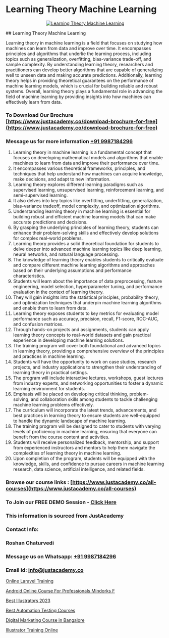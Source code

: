 # Learning Theory Machine Learning

<p align="center">
  <a href="https://justacademy.co/course-detail/machine-learning">
    <img src="https://justacademy.co/storage2/course_image/1709713428_course_image.webp" alt="Learning Theory Machine Learning">
  </a>
</p>
## Learning Theory Machine Learning

Learning theory in machine learning is a field that focuses on studying how machines can learn from data and improve over time. It encompasses principles and algorithms that underlie the learning process, including topics such as generalization, overfitting, bias-variance trade-off, and sample complexity. By understanding learning theory, researchers and practitioners can develop better algorithms that are capable of generalizing well to unseen data and making accurate predictions. Additionally, learning theory helps in providing theoretical guarantees on the performance of machine learning models, which is crucial for building reliable and robust systems. Overall, learning theory plays a fundamental role in advancing the field of machine learning by providing insights into how machines can effectively learn from data.
### To Download Our Brochure [https://www.justacademy.co/download-brochure-for-free](https://www.justacademy.co/download-brochure-for-free)
### Message us for more information [+91 9987184296](https://api.whatsapp.com/send?phone=919987184296)
1) Learning theory in machine learning is a fundamental concept that focuses on developing mathematical models and algorithms that enable machines to learn from data and improve their performance over time.
2) It encompasses various theoretical frameworks, principles, and techniques that help understand how machines can acquire knowledge, make decisions, and adapt to new information.
3) Learning theory explores different learning paradigms such as supervised learning, unsupervised learning, reinforcement learning, and semi-supervised learning.
4) It also delves into key topics like overfitting, underfitting, generalization, bias-variance tradeoff, model complexity, and optimization algorithms.
5) Understanding learning theory in machine learning is essential for building robust and efficient machine learning models that can make accurate predictions and decisions.
6) By grasping the underlying principles of learning theory, students can enhance their problem-solving skills and effectively develop solutions for complex real-world problems.
7) Learning theory provides a solid theoretical foundation for students to delve deeper into advanced machine learning topics like deep learning, neural networks, and natural language processing.
8) The knowledge of learning theory enables students to critically evaluate and compare different machine learning algorithms and approaches based on their underlying assumptions and performance characteristics.
9) Students will learn about the importance of data preprocessing, feature engineering, model selection, hyperparameter tuning, and performance evaluation in the context of learning theory.
10) They will gain insights into the statistical principles, probability theory, and optimization techniques that underpin machine learning algorithms and enable them to learn from data.
11) Learning theory exposes students to key metrics for evaluating model performance such as accuracy, precision, recall, F1-score, ROC-AUC, and confusion matrices.
12) Through hands-on projects and assignments, students can apply learning theory concepts to real-world datasets and gain practical experience in developing machine learning solutions.
13) The training program will cover both foundational and advanced topics in learning theory, providing a comprehensive overview of the principles and practices in machine learning.
14) Students will have the opportunity to work on case studies, research projects, and industry applications to strengthen their understanding of learning theory in practical settings.
15) The program will include interactive lectures, workshops, guest lectures from industry experts, and networking opportunities to foster a dynamic learning environment for students.
16) Emphasis will be placed on developing critical thinking, problem-solving, and collaboration skills among students to tackle challenging machine learning problems effectively.
17) The curriculum will incorporate the latest trends, advancements, and best practices in learning theory to ensure students are well-equipped to handle the dynamic landscape of machine learning.
18) The training program will be designed to cater to students with varying levels of proficiency in machine learning, ensuring that everyone can benefit from the course content and activities.
19) Students will receive personalized feedback, mentorship, and support from experienced instructors and mentors to help them navigate the complexities of learning theory in machine learning.
20) Upon completion of the program, students will be equipped with the knowledge, skills, and confidence to pursue careers in machine learning research, data science, artificial intelligence, and related fields.

### Browse our course links : [https://www.justacademy.co/all-courses](https://www.justacademy.co/all-courses) 
### To Join our FREE DEMO Session - [Click Here](https://www.justacademy.co/register-for-course-demo)


### This information is sourced from JustAcademy
### Contact Info:
### Roshan Chaturvedi
### Message us on Whatsapp: [+91 9987184296](https://api.whatsapp.com/send?phone=919987184296)
### Email id: [info@justacademy.co](mailto:info@justacademy.co)
                
[Online Laravel Training](https://www.linkedin.com/pulse/online-laravel-training-justacademy-cupertino-ke16c?trackingId=UZr6T6uHjFtEUqAi9s3IsQ%3D%3D&lipi=urn%3Ali%3Apage%3Ad_flagship3_company_admin%3BzQv8YsYPTiCPDkVRvYwOog%3D%3D)

[Android Online Course For Professionals Mindorks F](https://www.linkedin.com/pulse/android-online-course-professionals-mindorks-f-zdmzc/)

[Best Illustrators 2023](https://medium.com/@mahi3106/best-illustrators-2023-b79cf2f4c3f7)

[Best Automation Testing Courses](https://medium.com/@mahi3106/best-automation-testing-courses-47e3de35c260)

[Digital Marketing Course in Bangalore](https://justacademyin.github.io/justacademy/digital-marketing-course-in-bangalore)

[Illustrator Training Online](https://justacademyin.github.io/justacademy/illustrator-training-online)

